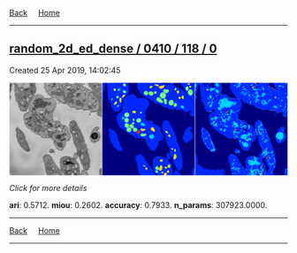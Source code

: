 
[Back](..)&nbsp;&nbsp;&nbsp;&nbsp;&nbsp;[Home](https://leapmanlab.github.io/snapshots)

---

<div class="summary"><a href="0"><h2>random_2d_ed_dense / 0410 / 118 / 0</h2></a><p>Created 25 Apr 2019, 14:02:45
</p><a href="0"><img src="0/media/summary.png" align="center"></a><p>
<i>Click for more details</i>
</p></div>

**ari**: 0.5712. **miou**: 0.2602. **accuracy**: 0.7933. **n_params**: 307923.0000. 

---

[Back](..)&nbsp;&nbsp;&nbsp;&nbsp;&nbsp;[Home](https://leapmanlab.github.io/snapshots)

---